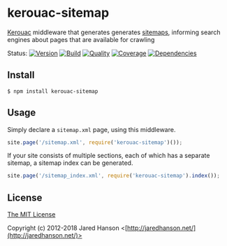 # kerouac-sitemap

[Kerouac](https://github.com/jaredhanson/kerouac) middleware that generates
generates [sitemaps](http://www.sitemaps.org/), informing search engines about
pages that are available for crawling

Status:
[![Version](https://img.shields.io/npm/v/kerouac-sitemap.svg?label=version)](https://www.npmjs.com/package/kerouac-sitemap)
[![Build](https://img.shields.io/travis/jaredhanson/kerouac-sitemap.svg)](https://travis-ci.org/jaredhanson/kerouac-sitemap)
[![Quality](https://img.shields.io/codeclimate/github/jaredhanson/kerouac-sitemap.svg?label=quality)](https://codeclimate.com/github/jaredhanson/kerouac-sitemap)
[![Coverage](https://img.shields.io/coveralls/jaredhanson/kerouac-sitemap.svg)](https://coveralls.io/r/jaredhanson/kerouac-sitemap)
[![Dependencies](https://img.shields.io/david/jaredhanson/kerouac-sitemap.svg)](https://david-dm.org/jaredhanson/kerouac-sitemap)

## Install

    $ npm install kerouac-sitemap
    
## Usage

Simply declare a `sitemap.xml` page, using this middleware.

```js
site.page('/sitemap.xml', require('kerouac-sitemap')());
```

If your site consists of multiple sections, each of which has a separate
sitemap, a sitemap index can be generated.

```js
site.page('/sitemap_index.xml', require('kerouac-sitemap').index());
```

## License

[The MIT License](http://opensource.org/licenses/MIT)

Copyright (c) 2012-2018 Jared Hanson <[http://jaredhanson.net/](http://jaredhanson.net/)>
